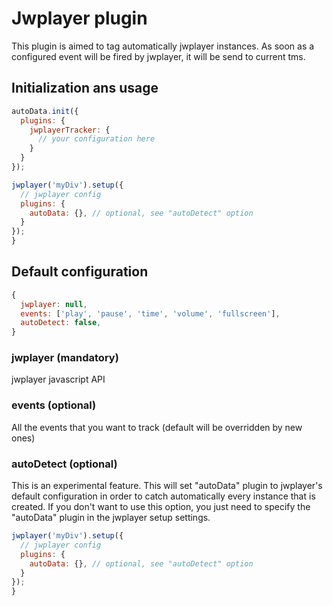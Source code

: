# Jwplayer plugin

This plugin is aimed to tag automatically jwplayer instances.
As soon as a configured event will be fired by jwplayer, it will be
send to current tms.

## Initialization ans usage

```js
autoData.init({
  plugins: {
    jwplayerTracker: {
      // your configuration here
    }
  }
});
```

```js
jwplayer('myDiv').setup({
  // jwplayer config
  plugins: {
    autoData: {}, // optional, see "autoDetect" option
  }
});
}
```

## Default configuration

```js
{
  jwplayer: null,
  events: ['play', 'pause', 'time', 'volume', 'fullscreen'],
  autoDetect: false,
}
```

### jwplayer (mandatory)

jwplayer javascript API

### events (optional)

All the events that you want to track (default will be overridden by new ones)

### autoDetect (optional)

This is an experimental feature. This will set "autoData" plugin to jwplayer's default configuration
in order to catch automatically every instance that is created.
If you don't want to use this option, you just need to specify the "autoData" plugin in the jwplayer
setup settings.

```js
jwplayer('myDiv').setup({
  // jwplayer config
  plugins: {
    autoData: {}, // optional, see "autoDetect" option
  }
});
}
```